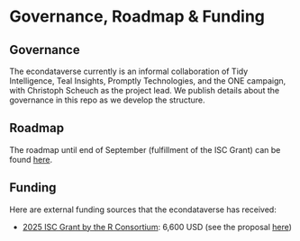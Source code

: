 # Governance, Roadmap & Funding

## Governance

The econdataverse currently is an informal collaboration of Tidy Intelligence, Teal Insights, Promptly Technologies, and the ONE campaign, with Christoph Scheuch as the project lead. We publish details about the governance in this repo as we develop the structure. 

## Roadmap

The roadmap until end of September (fulfillment of the ISC Grant) can be found [here](https://github.com/orgs/econdataverse/projects/1/views/1). 

## Funding

Here are external funding sources that the econdataverse has received:

* [2025 ISC Grant by the R Consortium](https://r-consortium.org/posts/r-consortium-awards-first-round-of-2025-isc-grants/): 6,600 USD (see the proposal [here](https://christophscheuch.github.io/isc-proposal-econdataverse/))
